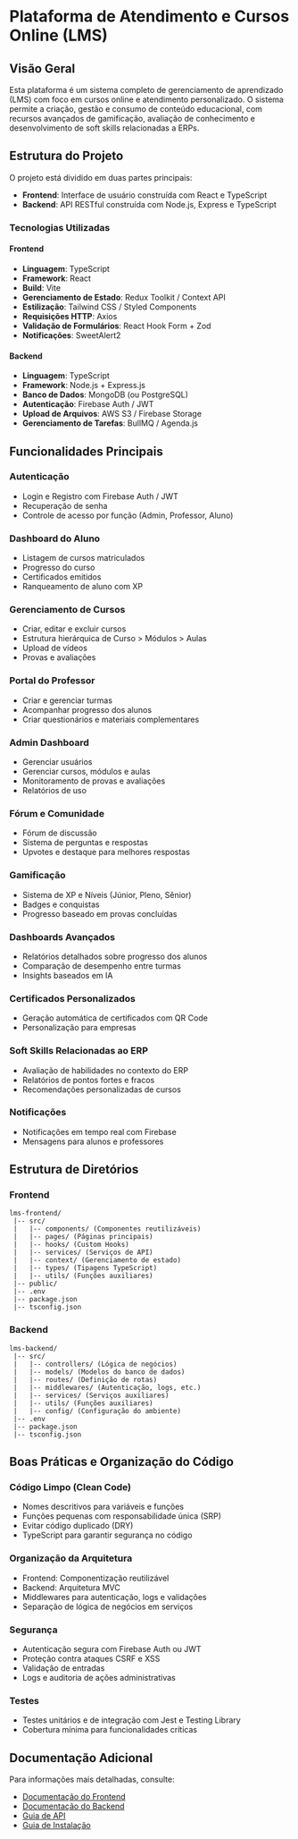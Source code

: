 # Plataforma de Atendimento e Cursos Online (LMS)

## Visão Geral

Esta plataforma é um sistema completo de gerenciamento de aprendizado (LMS) com foco em cursos online e atendimento personalizado. O sistema permite a criação, gestão e consumo de conteúdo educacional, com recursos avançados de gamificação, avaliação de conhecimento e desenvolvimento de soft skills relacionadas a ERPs.

## Estrutura do Projeto

O projeto está dividido em duas partes principais:

- **Frontend**: Interface de usuário construída com React e TypeScript
- **Backend**: API RESTful construída com Node.js, Express e TypeScript

### Tecnologias Utilizadas

#### Frontend
- **Linguagem**: TypeScript
- **Framework**: React
- **Build**: Vite
- **Gerenciamento de Estado**: Redux Toolkit / Context API
- **Estilização**: Tailwind CSS / Styled Components
- **Requisições HTTP**: Axios
- **Validação de Formulários**: React Hook Form + Zod
- **Notificações**: SweetAlert2

#### Backend
- **Linguagem**: TypeScript
- **Framework**: Node.js + Express.js
- **Banco de Dados**: MongoDB (ou PostgreSQL)
- **Autenticação**: Firebase Auth / JWT
- **Upload de Arquivos**: AWS S3 / Firebase Storage
- **Gerenciamento de Tarefas**: BullMQ / Agenda.js

## Funcionalidades Principais

### Autenticação
- Login e Registro com Firebase Auth / JWT
- Recuperação de senha
- Controle de acesso por função (Admin, Professor, Aluno)

### Dashboard do Aluno
- Listagem de cursos matriculados
- Progresso do curso
- Certificados emitidos
- Ranqueamento de aluno com XP

### Gerenciamento de Cursos
- Criar, editar e excluir cursos
- Estrutura hierárquica de Curso > Módulos > Aulas
- Upload de vídeos
- Provas e avaliações

### Portal do Professor
- Criar e gerenciar turmas
- Acompanhar progresso dos alunos
- Criar questionários e materiais complementares

### Admin Dashboard
- Gerenciar usuários
- Gerenciar cursos, módulos e aulas
- Monitoramento de provas e avaliações
- Relatórios de uso

### Fórum e Comunidade
- Fórum de discussão
- Sistema de perguntas e respostas
- Upvotes e destaque para melhores respostas

### Gamificação
- Sistema de XP e Níveis (Júnior, Pleno, Sênior)
- Badges e conquistas
- Progresso baseado em provas concluídas

### Dashboards Avançados
- Relatórios detalhados sobre progresso dos alunos
- Comparação de desempenho entre turmas
- Insights baseados em IA

### Certificados Personalizados
- Geração automática de certificados com QR Code
- Personalização para empresas

### Soft Skills Relacionadas ao ERP
- Avaliação de habilidades no contexto do ERP
- Relatórios de pontos fortes e fracos
- Recomendações personalizadas de cursos

### Notificações
- Notificações em tempo real com Firebase
- Mensagens para alunos e professores

## Estrutura de Diretórios

### Frontend
```
lms-frontend/
 |-- src/
 |   |-- components/ (Componentes reutilizáveis)
 |   |-- pages/ (Páginas principais)
 |   |-- hooks/ (Custom Hooks)
 |   |-- services/ (Serviços de API)
 |   |-- context/ (Gerenciamento de estado)
 |   |-- types/ (Tipagens TypeScript)
 |   |-- utils/ (Funções auxiliares)
 |-- public/
 |-- .env
 |-- package.json
 |-- tsconfig.json
```

### Backend
```
lms-backend/
 |-- src/
 |   |-- controllers/ (Lógica de negócios)
 |   |-- models/ (Modelos do banco de dados)
 |   |-- routes/ (Definição de rotas)
 |   |-- middlewares/ (Autenticação, logs, etc.)
 |   |-- services/ (Serviços auxiliares)
 |   |-- utils/ (Funções auxiliares)
 |   |-- config/ (Configuração do ambiente)
 |-- .env
 |-- package.json
 |-- tsconfig.json
```

## Boas Práticas e Organização do Código

### Código Limpo (Clean Code)
- Nomes descritivos para variáveis e funções
- Funções pequenas com responsabilidade única (SRP)
- Evitar código duplicado (DRY)
- TypeScript para garantir segurança no código

### Organização da Arquitetura
- Frontend: Componentização reutilizável
- Backend: Arquitetura MVC
- Middlewares para autenticação, logs e validações
- Separação de lógica de negócios em serviços

### Segurança
- Autenticação segura com Firebase Auth ou JWT
- Proteção contra ataques CSRF e XSS
- Validação de entradas
- Logs e auditoria de ações administrativas

### Testes
- Testes unitários e de integração com Jest e Testing Library
- Cobertura mínima para funcionalidades críticas

## Documentação Adicional

Para informações mais detalhadas, consulte:

- [Documentação do Frontend](./docs/frontend.md)
- [Documentação do Backend](./docs/backend.md)
- [Guia de API](./docs/api-guide.md)
- [Guia de Instalação](./docs/installation.md) 